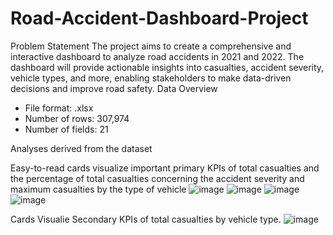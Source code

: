 # Road-Accident-Dashboard-Project
Problem Statement
The project aims to create a comprehensive and interactive dashboard to analyze road accidents in 2021 and 2022. The dashboard will provide actionable insights into casualties, accident severity, vehicle types, and more, enabling stakeholders to make data-driven decisions and improve road safety.
Data Overview

- File format: .xlsx
- Number of rows: 307,974
- Number of fields: 21

Analyses derived from the dataset

Easy-to-read cards visualize important primary KPIs of total casualties and the percentage of total casualties concerning the accident severity and maximum casualties by the type of vehicle
![image](https://github.com/user-attachments/assets/2dcd0b9e-1297-46c7-b6c1-70b9e73195da)
![image](https://github.com/user-attachments/assets/dcc2b367-7d72-432e-a0ef-371de50dd7c7)
![image](https://github.com/user-attachments/assets/56cb33eb-1293-4a18-879a-430a62de5595)
![image](https://github.com/user-attachments/assets/d4f7eecd-5d7c-4c06-9629-b956c9245733)

Cards Visualie Secondary KPIs of total casualties by vehicle type.
![image](https://github.com/user-attachments/assets/629135f8-b43d-4849-a7de-e24d65195841)







